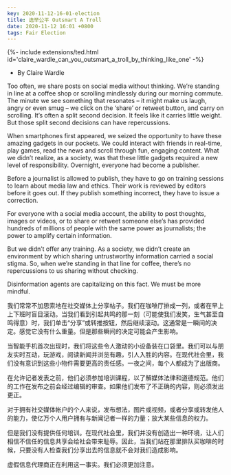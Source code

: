 ```yaml
---
key: 2020-11-12-16-01-election
title: 选举公平 Outsmart A Troll
date: 2020-11-12 16:01 +0800
tags: Fair Election
---
```


<div>{%- include extensions/ted.html id='claire_wardle_can_you_outsmart_a_troll_by_thinking_like_one' -%}</div>

- By Claire Wardle

Too often, we share posts on social media without thinking. We’re standing in line at a coffee shop or scrolling mindlessly during our morning commute. The minute we see something that resonates – it might make us laugh, angry or even smug – we click on the ‘share’ or retweet button, and carry on scrolling. It’s often a split second decision. It feels like it carries little weight. But those split second decisions can have repercussions.

When smartphones first appeared, we seized the opportunity to have these amazing gadgets in our pockets. We could interact with friends in real-time, play games, read the news and scroll through fun, engaging content. What we didn’t realize, as a society, was that these little gadgets required a new level of responsibility. Overnight, everyone had become a publisher.

Before a journalist is allowed to publish, they have to go on training sessions to learn about media law and ethics. Their work is reviewed by editors before it goes out. If they publish something incorrect, they have to issue a correction.

For everyone with a social media account, the ability to post thoughts, images or videos, or to share or retweet someone else’s has provided hundreds of millions of people with the same power as journalists; the power to amplify certain information.

But we didn’t offer any training. As a society, we didn’t create an environment by which sharing untrustworthy information carried a social stigma. So, when we’re standing in that line for coffee, there’s no repercussions to us sharing without checking.

Disinformation agents are capitalizing on this fact. We must be more mindful.

我们常常不加思索地在社交媒体上分享帖子。我们在咖啡厅排成一列，或者在早上上下班时盲目滚动。当我们看到引起共鸣的那一刻（可能使我们发笑，生气甚至自鸣得意）时，我们单击“分享”或转推按钮，然后继续滚动。这通常是一瞬间的决定。感觉它没有什么重量。但是那些瞬间的决定可能会产生影响。

当智能手机首次出现时，我们将这些令人激动的小设备装在口袋里。我们可以与朋友实时互动，玩游戏，阅读新闻并浏览有趣，引人入胜的内容。在现代社会里，我们没有意识到这些小物件需要更高的责任感。一夜之间，每个人都成为了出版商。

在允许记者发表之前，他们必须参加培训课程，以了解媒体法律和道德规范。他们的工作在发布之前会经过编辑的审查。如果他们发布了不正确的内容，则必须发出更正。

对于拥有社交媒体帐户的个人来说，发布想法，图片或视频，或者分享或转发他人的能力，使亿万个人用户拥有与新闻记者一样的力量；放大某些信息的权力。

但是我们没有提供任何培训。在现代社会里，我们并没有创造出一种环境，让人们相信不信任的信息共享会给社会带来耻辱。因此，当我们站在那里排队买咖啡的时候，只要没有人检查我们分享出去的信息就不会对我们造成影响。

虚假信息代理商正在利用这一事实。我们必须更加注意。

<!--more-->
